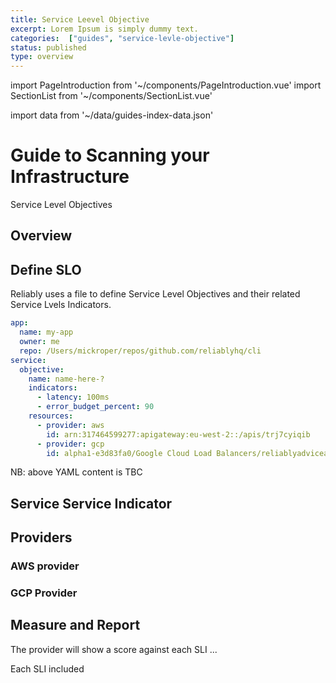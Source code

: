 ```yaml
---
title: Service Leevel Objective
excerpt: Lorem Ipsum is simply dummy text.
categories:  ["guides", "service-levle-objective"]
status: published
type: overview
---
```

import PageIntroduction from '~/components/PageIntroduction.vue'
import SectionList from '~/components/SectionList.vue'

import data from '~/data/guides-index-data.json'

# Guide to Scanning your Infrastructure

<PageIntroduction>
  Service Level Objectives
</PageIntroduction>

## Overview


## Define SLO

Reliably uses a file to define Service Level Objectives and their related Service Lvels Indicators.

```YAML
app:
  name: my-app
  owner: me
  repo: /Users/mickroper/repos/github.com/reliablyhq/cli
service:
  objective:
    name: name-here-?
    indicators:
      - latency: 100ms
      - error_budget_percent: 90
    resources:
      - provider: aws
        id: arn:317464599277:apigateway:eu-west-2::/apis/trj7cyiqib
      - provider: gcp
        id: alpha1-e3d83fa0/Google Cloud Load Balancers/reliablyadvicealpha1
```

NB: above YAML content is TBC

## Service Service Indicator

## Providers

### AWS provider

### GCP Provider

## Measure and Report

The provider will show a score against each SLI ...

Each SLI included



